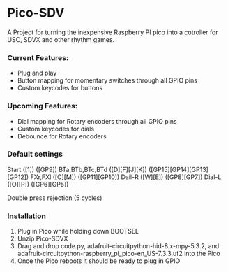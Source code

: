 # Pico-SDV

A Project for turning the inexpensive Raspberry PI pico into a cotroller for USC, SDVX and other rhythm games.


### Current Features:
- Plug and play
- Button mapping for momentary switches through all GPIO pins
- Custom keycodes for buttons

### Upcoming Features:
- Dial mapping for Rotary encoders through all GPIO pins
- Custom keycodes for dials
- Debounce for Rotary encoders


### Default settings


Start                 ([1])           ([GP9])
BTa,BTb,BTc,BTd   ([D][F][J][K])      ([GP15][GP14][GP13][GP12])
FXr,FXl              ([C][M])         ([GP11][GP10])
Dail-R               ([W][E])         ([GP8][GP7])
Dial-L               ([O][P])         ([GP6][GP5])

Double press rejection (5 cycles)

### Installation

1. Plug in Pico while holding down BOOTSEL
2. Unzip Pico-SDVX
3. Drag and drop code.py, adafruit-circuitpython-hid-8.x-mpy-5.3.2, and adafruit-circuitpython-raspberry_pi_pico-en_US-7.3.3.uf2 into the Pico
4. Once the Pico reboots it should be ready to plug in GPIO 



